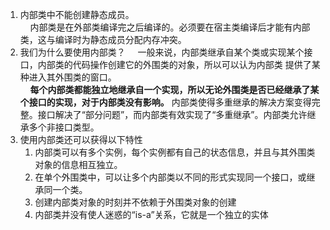 1. 内部类中不能创建静态成员。  
&nbsp;&nbsp;&nbsp;&nbsp;内部类是在外部类编译完之后编译的。必须要在宿主类编译后才能有内部类，这与编译时为静态成员分配内存冲突。  
2. 我们为什么要使用内部类？
&nbsp;&nbsp;&nbsp;&nbsp;一般来说，内部类继承自某个类或实现某个接口，内部类的代码操作创建它的外围类的对象，所以可以认为内部类
提供了某种进入其外围类的窗口。  
&nbsp;&nbsp;&nbsp;&nbsp;**每个内部类都能独立地继承自一个实现，所以无论外围类是否已经继承了某个接口的实现，对于内部类没有影响。**
内部类使得多重继承的解决方案变得完整。接口解决了“部分问题”，而内部类有效实现了“多重继承”。内部类允许继承多个非接口类型。  
3. 使用内部类还可以获得以下特性
    1. 内部类可以有多个实例，每个实例都有自己的状态信息，并且与其外围类对象的信息相互独立。
    2. 在单个外围类中，可以让多个内部类以不同的形式实现同一个接口，或继承同一个类。
    3. 创建内部类对象的时刻并不依赖于外围类对象的创建
    4. 内部类并没有使人迷惑的“is-a”关系，它就是一个独立的实体